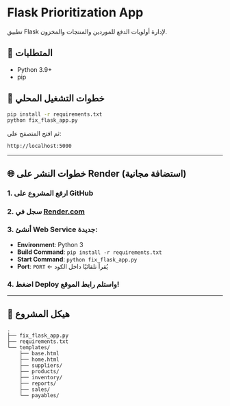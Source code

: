 
# Flask Prioritization App

تطبيق Flask لإدارة أولويات الدفع للموردين والمنتجات والمخزون.

## 🧱 المتطلبات

- Python 3.9+
- pip

## 🚀 خطوات التشغيل المحلي

```bash
pip install -r requirements.txt
python fix_flask_app.py
```

ثم افتح المتصفح على:
```
http://localhost:5000
```

---

## 🌐 خطوات النشر على Render (استضافة مجانية)

### 1. ارفع المشروع على GitHub

### 2. سجل في [Render.com](https://render.com)

### 3. أنشئ Web Service جديدة:

- **Environment**: Python 3
- **Build Command**: `pip install -r requirements.txt`
- **Start Command**: `python fix_flask_app.py`
- **Port**: `PORT` ← يُقرأ تلقائيًا داخل الكود

### 4. اضغط Deploy واستلم رابط الموقع!

---

## 📁 هيكل المشروع

```
.
├── fix_flask_app.py
├── requirements.txt
└── templates/
    ├── base.html
    ├── home.html
    ├── suppliers/
    ├── products/
    ├── inventory/
    ├── reports/
    ├── sales/
    └── payables/
```
